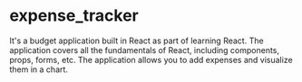 # expense_tracker
It's a budget application built in React as part of learning React. The application covers all the fundamentals of React, including components, props, forms, etc. The application allows you to add expenses and visualize them in a chart.
